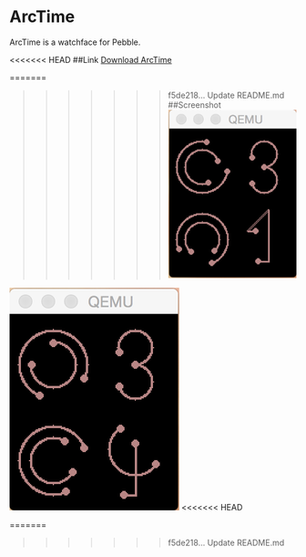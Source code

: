 # ArcTime
ArcTime is a watchface for Pebble.

<<<<<<< HEAD
##Link
[Download ArcTime](https://www.dropbox.com/sh/emvsrh8t3p1fq8d/AACSxMDDY0P6VQhZrs1xV6vwa?dl=0)

=======
>>>>>>> f5de218... Update README.md
##Screenshot
![screenshot1](screenshot1.png)

![screenshot2](screenshot2.png)
<<<<<<< HEAD

=======
>>>>>>> f5de218... Update README.md
